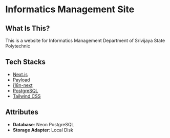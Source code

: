 # Informatics Management Site

## What Is This?

This is a website for Informatics Management Department of Srivijaya State Polytechnic

## Tech Stacks

- [Next.js](https://nextjs.org)
- [Payload](https://payloadcms.com)
- [i18n-next](https://https://next-intl.dev/)
- [PostgreSQL](https://www.postgresql.org/)
- [Tailwind CSS](https://tailwindcss.com)

## Attributes

- **Database**: Neon PostgreSQL
- **Storage Adapter**: Local Disk
